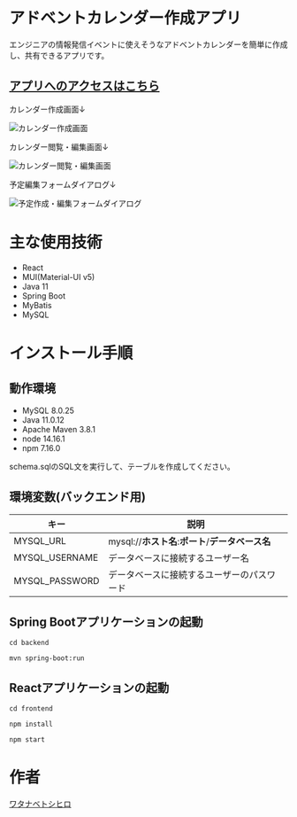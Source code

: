 # アドベントカレンダー作成アプリ

エンジニアの情報発信イベントに使えそうなアドベントカレンダーを簡単に作成し、共有できるアプリです。

## [アプリへのアクセスはこちら](https://adokare.herokuapp.com/)

カレンダー作成画面↓

![カレンダー作成画面](https://user-images.githubusercontent.com/79039863/136520609-a1b8a22e-939d-4936-b87f-b28ed6c10667.png)

カレンダー閲覧・編集画面↓

![カレンダー閲覧・編集画面](https://user-images.githubusercontent.com/79039863/136538311-06e23e8c-da13-46ba-8bbd-cd30efa5f482.png)

予定編集フォームダイアログ↓

![予定作成・編集フォームダイアログ](https://user-images.githubusercontent.com/79039863/136538328-8495394b-2de1-4513-9d5a-fd5d884db8b6.png)



# 主な使用技術

- React
- MUI(Material-UI v5)
- Java 11
- Spring Boot
- MyBatis
- MySQL

# インストール手順

## 動作環境

- MySQL 8.0.25
- Java 11.0.12
- Apache Maven 3.8.1
- node 14.16.1
- npm 7.16.0

schema.sqlのSQL文を実行して、テーブルを作成してください。

## 環境変数(バックエンド用)

キー|説明
---|---
MYSQL_URL|mysql://**ホスト名**:**ポート**/**データベース名**
MYSQL_USERNAME|データベースに接続するユーザー名
MYSQL_PASSWORD|データベースに接続するユーザーのパスワード

## Spring Bootアプリケーションの起動
```cd backend```

```mvn spring-boot:run```

## Reactアプリケーションの起動
```cd frontend```

```npm install```

```npm start```

# 作者

[ワタナベトシヒロ](https://github.com/ToshihiroWatanabe)

